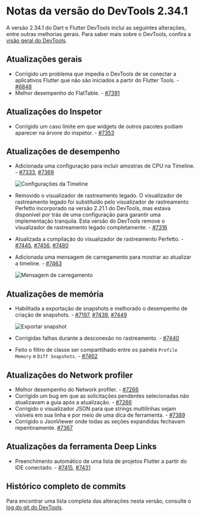 # Notas da versão do DevTools 2.34.1

A versão 2.34.1 do Dart e Flutter DevTools inclui as seguintes
alterações, entre outras melhorias gerais. Para saber mais sobre o
DevTools, confira a [visão geral do DevTools](/tools/devtools).

## Atualizações gerais

* Corrigido um problema que impedia o DevTools de se conectar a aplicativos
  Flutter que não são iniciados a partir do Flutter Tools. -
  [#6848](https://github.com/flutter/devtools/issues/6848)
* Melhor desempenho do FlatTable. -
  [#7391](https://github.com/flutter/devtools/pull/7391)

## Atualizações do Inspetor

- Corrigido um caso limite em que widgets de outros pacotes podiam aparecer
  na árvore do inspetor. - [#7353](https://github.com/flutter/devtools/pull/7353)

## Atualizações de desempenho

* Adicionada uma configuração para incluir amostras de CPU na Timeline. -
  [#7333](https://github.com/flutter/devtools/pull/7333),
  [#7369](https://github.com/flutter/devtools/pull/7369)

    ![Configurações da Timeline](/tools/devtools/release-notes/images-2.34.1/7369-timeline-settings.png "Configurações da Timeline")

* Removido o visualizador de rastreamento legado. O visualizador de
  rastreamento legado foi substituído pelo visualizador de rastreamento
  Perfetto incorporado na versão 2.21.1 do DevTools, mas estava disponível
  por trás de uma configuração para garantir uma implementação tranquila.
  Esta versão do DevTools remove o visualizador de rastreamento legado
  completamente. - [#7316](https://github.com/flutter/devtools/pull/7316)
* Atualizada a compilação do visualizador de rastreamento Perfetto. -
  [#7445](https://github.com/flutter/devtools/pull/7445),
  [#7456](https://github.com/flutter/devtools/pull/7456),
  [#7480](https://github.com/flutter/devtools/pull/7480)
* Adicionada uma mensagem de carregamento para mostrar ao atualizar a
  timeline. - [#7463](https://github.com/flutter/devtools/pull/7463)

    ![Mensagem de carregamento](/tools/devtools/release-notes/images-2.34.1/7463-overlay.png "Mensagem de carregamento")

## Atualizações de memória

* Habilitada a exportação de snapshots e melhorado o desempenho de
  criação de snapshots. -
  [#7197](https://github.com/flutter/devtools/pull/7197),
  [#7439](https://github.com/flutter/devtools/pull/7439),
  [#7449](https://github.com/flutter/devtools/pull/7449)

    ![Exportar snapshot](/tools/devtools/release-notes/images-2.34.1/7197-export.png "Exportar snapshot")

* Corrigidas falhas durante a desconexão no rastreamento. -
  [#7440](https://github.com/flutter/devtools/pull/7440)

* Feito o filtro de classe ser compartilhado entre os painéis
  `Profile Memory` e `Diff Snapshots`. -
  [#7462](https://github.com/flutter/devtools/pull/7462)

## Atualizações do Network profiler

* Melhor desempenho do Network profiler. -
  [#7266](https://github.com/flutter/devtools/pull/7266)
* Corrigido um bug em que as solicitações pendentes selecionadas não
  atualizavam a guia após a atualização. -
  [#7266](https://github.com/flutter/devtools/pull/7266)
* Corrigido o visualizador JSON para que strings multilinhas sejam
  visíveis em sua linha e por meio de uma dica de ferramenta. -
  [#7389](https://github.com/flutter/devtools/pull/7389)
* Corrigido o JsonViewer onde todas as seções expandidas fechavam
  repentinamente. [#7367](https://github.com/flutter/devtools/pull/7367)

## Atualizações da ferramenta Deep Links

* Preenchimento automático de uma lista de projetos Flutter a partir do
  IDE conectado. - [#7415](https://github.com/flutter/devtools/pull/7415),
  [#7431](https://github.com/flutter/devtools/pull/7431)

## Histórico completo de commits

Para encontrar uma lista completa das alterações nesta versão, consulte o
[log do git do DevTools](https://github.com/flutter/devtools/tree/v2.34.1).
